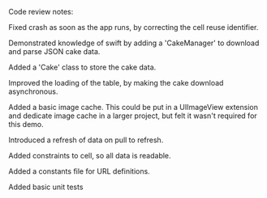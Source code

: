Code review notes:


Fixed crash as soon as the app runs, by correcting the cell reuse identifier.

Demonstrated knowledge of swift by adding a 'CakeManager' to download and parse JSON cake data.

Added a 'Cake' class to store the cake data.

Improved the loading of the table, by making the cake download asynchronous.

Added a basic image cache. This could be put in a UIImageView extension and dedicate image cache in a larger project, but felt it wasn't required for this demo.

Introduced a refresh of data on pull to refresh.

Added constraints to cell, so all data is readable.

Added a constants file for URL definitions.

Added basic unit tests

